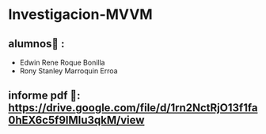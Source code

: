 # Investigacion-MVVM
## alumnos:busts_in_silhouette: :
- Edwin Rene Roque Bonilla
- Rony Stanley Marroquin Erroa

## informe pdf  :page_facing_up:: https://drive.google.com/file/d/1rn2NctRjO13f1fa0hEX6c5f9lMIu3qkM/view
